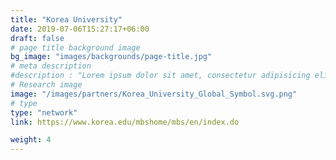 ```yaml
---
title: "Korea University"
date: 2019-07-06T15:27:17+06:00
draft: false
# page title background image
bg_image: "images/backgrounds/page-title.jpg"
# meta description
#description : "Lorem ipsum dolor sit amet, consectetur adipisicing elit, sed do eiusmod tempor incididunt ut labore. dolore magna aliqua. Ut enim ad minim veniam, quis nostrud."
# Research image
image: "/images/partners/Korea_University_Global_Symbol.svg.png"
# type
type: "network"
link: https://www.korea.edu/mbshome/mbs/en/index.do

weight: 4
---
```

